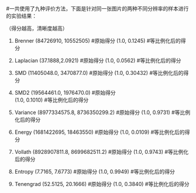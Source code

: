#一共使用了九种评价方法，下面是针对同一张图片的两种不同分辨率的样本进行的实验结果：

（得分越高，清晰度越高）
1. Brenner	  (84726910, 10552505)                  #原始得分
              (1.0, 0.1245)                         #等比例化后的得分

2. Laplacian  (37.1888,2.0921)                      #原始得分
              (1.0, 0.0562)                         #等比例化后的得分

3. SMD        (11405048.0, 3470877.0)               #原始得分
              (1.0, 0.30432)                        #等比例化后的得分              

4. SMD2       (19564461.0, 1976470.0)               #原始得分             
              (1.0, 0.1010)                         #等比例化后的得分
5. Variance   (8977334575.8, 8736350299.2)          #原始得分
              (1.0, 0.9731)                         #等比例化后的得分
6. Energy     (1681422695, 18463550)                #原始得分
              (1.0, 0.0109)                         #等比例化后的得分

7. Vollath    (8928907811.8, 8699682511.2)          #原始得分
              (1.0, 0.9743)                         #等比例化后的得分

8. Entropy    (7.7165, 7.6773)                      #原始得分
              (1.0, 0.9949)                         #等比例化后的得分

9. Tenengrad  (52.5125, 20.1666)                    #原始得分
              (1.0, 0.3840)                         #等比例化后的得分
              
  


